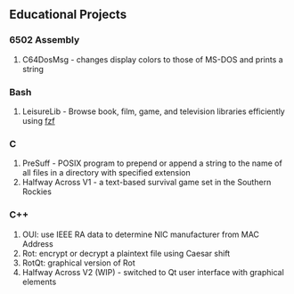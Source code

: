 ## Educational Projects

### 6502 Assembly
1. C64DosMsg - changes display colors to those of MS-DOS and prints a string

### Bash
1. LeisureLib - Browse book, film, game, and television libraries efficiently using [fzf](https://github.com/junegunn/fzf)

### C
1. PreSuff - POSIX program to prepend or append a string to the name of all files in a directory with specified extension
2. Halfway Across V1 - a text-based survival game set in the Southern Rockies

### C++
1. OUI: use IEEE RA data to determine NIC manufacturer from MAC Address
2. Rot: encrypt or decrypt a plaintext file using Caesar shift
3. RotQt: graphical version of Rot
4. Halfway Across V2 (WIP) - switched to Qt user interface with graphical elements
